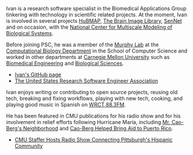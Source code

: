 Ivan is a research software specialist in the Biomedical Applications Group tinkering with technology in scientific related projects. At the moment, Ivan is involved in several projects [HuBMAP](https://commonfund.nih.gov/hubmap), [The Brain Image Library](https://www.brainimagelibrary.org/), [SenNet](https://sennetconsortium.org/) and on occasion, with the [National Center for Multiscale Modeling of Biological Systems](https://mmbios.pitt.edu/).

Before joining PSC, he was a member of the [Murphy Lab](http://murphylab.web.cmu.edu) at the [Computational Biology Department](http://www.cbd.cmu.edu) in the School of Computer Science and worked in other departments at [Carnegie Mellon University](http://www.cmu.edu) such as [Biomedical Engineering](https://www.cmu.edu/bme/) and [Biological Sciences](https://www.cmu.edu/bio/).

* [Ivan's GitHub page](https://github.com/icaoberg/)
* [The United States Research Software Engineer Association](https://us-rse.org/)

Ivan enjoys writing or contributing to open source projects, reusing
old tech, breaking and fixing workflows, playing with new tech,
cooking, and playing good music in Spanish on [WRCT
88.3FM](http://www.wrct.org).

He has been featured in CMU publications for his radio show and for his involvement in relief efforts following Hurricane Mar&iacute;a, including [Mr. Cao-Berg's Neighborhood](https://www.cmu.edu/mcs/news-events/2021/1013_barrio-latino-radio.html) and [Cao-Berg Helped Bring Aid to Puerto Rico](https://www.cmu.edu/piper/news/archives/2018/february/ivan-cao-berg.html).

* [CMU Staffer Hosts Radio Show Connecting Pittsburgh's Hispanic Community](https://www.cmu.edu/piper/news/archives/2021/october/october-14-briefs.html)



